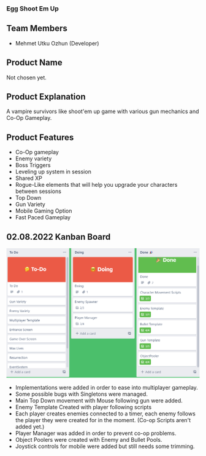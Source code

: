 ### Egg Shoot Em Up 

## Team Members

-  Mehmet Utku Ozhun (Developer)

## Product Name

Not chosen yet.

## Product Explanation

A vampire survivors like shoot'em up game with various gun mechanics and Co-Op Gameplay.

## Product Features

- Co-Op gameplay
- Enemy variety
- Boss Triggers
- Leveling up system in session
- Shared XP
- Rogue-Like elements that will help you upgrade your characters between sessions
- Top Down 
- Gun Variety
- Mobile Gaming Option 
- Fast Paced Gameplay

## 02.08.2022 Kanban Board

![](https://raw.githubusercontent.com/ozhun17/Unity-Top-Down-Shoot-Em-Up/main/kanban%20board.png)


- Implementations were added in order to ease into multiplayer gameplay. 
- Some possible bugs with Singletons were managed.
- Main Top Down movement with Mouse following gun were added.
- Enemy Template Created with player following scripts
- Each player creates enemies connected to a timer, each enemy follows the player they were created for in the moment. (Co-op Scripts aren't added yet.)
- Player Manager was added in order to prevent co-op problems.
- Object Poolers were created with Enemy and Bullet Pools.
- Joystick controls for mobile were added but still needs some trimming.



